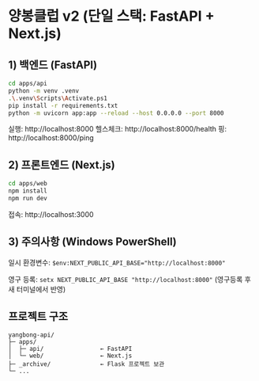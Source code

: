 # 양봉클럽 v2 (단일 스택: FastAPI + Next.js)

## 1) 백엔드 (FastAPI)
```bash
cd apps/api
python -m venv .venv
.\.venv\Scripts\Activate.ps1
pip install -r requirements.txt
python -m uvicorn app:app --reload --host 0.0.0.0 --port 8000
```

실행: http://localhost:8000
헬스체크: http://localhost:8000/health
핑: http://localhost:8000/ping

## 2) 프론트엔드 (Next.js)
```bash
cd apps/web
npm install
npm run dev
```

접속: http://localhost:3000

## 3) 주의사항 (Windows PowerShell)

일시 환경변수: `$env:NEXT_PUBLIC_API_BASE="http://localhost:8000"`

영구 등록: `setx NEXT_PUBLIC_API_BASE "http://localhost:8000"`
(영구등록 후 새 터미널에서 반영)

## 프로젝트 구조
```
yangbong-api/
├─ apps/
│  ├─ api/                ← FastAPI
│  └─ web/                ← Next.js
├─ _archive/              ← Flask 프로젝트 보관
└─ ...
```

